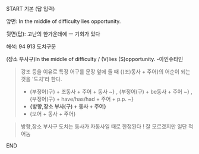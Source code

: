 START
기본 (답 입력)

앞면:
In the middle of difficulty lies opportunity.


뒷면(답):
고난의 한가운데에 ㅡ 기회가 있다


해석:
94 913 도치구문

(장소 부사구)In the middle of difficulty / (V)lies (S)opportunity.
-아인슈타인

> 강조 등을 이유로 특정 어구를 문장 앞에 둘 때 {(조)동사 + 주어}의 어순이 되는 것을 '도치'라 한다.
> 
> - {부정어(구) + 조동사 + 주어 + 동사 ~} , {부정어(구) + be동사 + 주어 ~} , {부정어(구) + have/has/had + 주어 + p.p. ~}
> - **{방향,장소 부사(구) + 동사 + 주어}**
> - {보어 + 동사 + 주어}

> 방향,장소 부사구 도치는 동사가 자동사일 때로 한정된다
> ! 잘 모르겠지만 일단 적어놈
<!--ID: 1696770944924-->
END